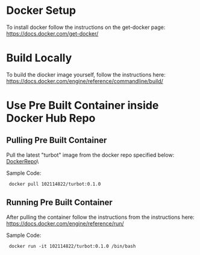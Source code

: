 # Docker Setup
To install docker follow the instructions on the get-docker page: https://docs.docker.com/get-docker/

# Build Locally
To build the diocker image yourself, follow the instructions here: https://docs.docker.com/engine/reference/commandline/build/

# Use Pre Built Container inside Docker Hub Repo
## Pulling Pre Built Container
Pull the latest "turbot" image from the docker repo specified below:
[DockerRepo](https://hub.docker.com/r/102114822/turbot)\

Sample Code:
```
 docker pull 102114822/turbot:0.1.0
```
## Running Pre Built Container
After pulling the container follow the instructions from the instructions here: https://docs.docker.com/engine/reference/run/

Sample Code:
```
 docker run -it 102114822/turbot:0.1.0 /bin/bash 
```